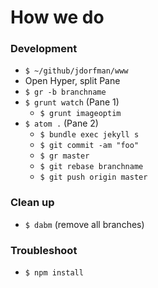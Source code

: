 # How we do

### Development
* `$ ~/github/jdorfman/www`
* Open Hyper, split Pane
* `$ gr -b branchname`
* `$ grunt watch` (Pane 1)
  * `$ grunt imageoptim`
* `$ atom .` (Pane 2)
  * `$ bundle exec jekyll s`
  * `$ git commit -am "foo"`
  * `$ gr master`
  * `$ git rebase branchname`
  * `$ git push origin master`

### Clean up
* `$ dabm` (remove all branches)

### Troubleshoot
* `$ npm install`
